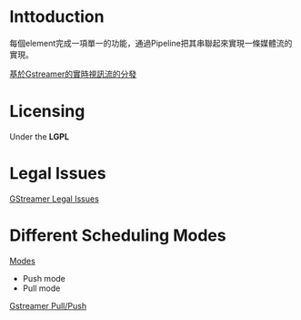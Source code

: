 # Inttoduction
每個element完成一項單一的功能，通過Pipeline把其串聯起來實現一條媒體流的實現。

[基於Gstreamer的實時視訊流的分發](https://www.itread01.com/content/1547375592.html)

# Licensing
Under the **LGPL**

# Legal Issues
[GStreamer Legal Issues](https://gstreamer.freedesktop.org/documentation/frequently-asked-questions/legal.html?gi-language=c)

# Different Scheduling Modes
[Modes](https://gstreamer.freedesktop.org/documentation/plugin-development/advanced/scheduling.html?gi-language=c)

* Push mode
* Pull mode

[Gstreamer Pull/Push](https://blog.csdn.net/H2008066215019910120/article/details/112566242)